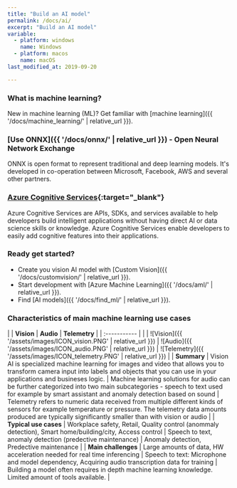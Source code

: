 ```yaml
---
title: "Build an AI model"
permalink: /docs/ai/
excerpt: "Build an AI model"
variable:
  - platform: windows
    name: Windows
  - platform: macos
    name: macOS
last_modified_at: 2019-09-20

---
```


### What is machine learning?

New in machine learning (ML)? Get familiar with [machine learning]({{ '/docs/machine_learning/' | relative_url }}).

### [Use ONNX]({{ '/docs/onnx/' | relative_url }}) - Open Neural Network Exchange

ONNX is open format to represent traditional and deep learning models. It's developed in co-operation between Microsoft, Facebook, AWS and several other partners.

### [Azure Cognitive Services](https://docs.microsoft.com/en-us/azure/cognitive-services/welcome){:target="_blank"}

Azure Cognitive Services are APIs, SDKs, and services available to help developers build intelligent applications without having direct AI or data science skills or knowledge. Azure Cognitive Services enable developers to easily add cognitive features into their applications. 

### Ready get started?

- Create you vision AI model with [Custom Vision]({{ '/docs/customvision/' | relative_url }}).
- Start development with [Azure Machine Learning]({{ '/docs/aml/' | relative_url }}).
- Find [AI models]({{ '/docs/find_ml/' | relative_url }}).

### Characteristics of main machine learning use cases

| | **Vision** | **Audio** | **Telemetry** |
| :----------- |
| | ![Vision]({{ '/assets/images/ICON_vision.PNG' | relative_url }}) | ![Audio]({{ '/assets/images/ICON_audio.PNG' | relative_url }}) | ![Telemetry]({{ '/assets/images/ICON_telemetry.PNG' | relative_url }}) |
| **Summary** | Vision AI is specialized machine learning for images and video that allows you to transform camera input into labels and objects that you can use in your applications and busineses logic. | Machine learning solutions for audio can be further categorized into two main subcategories - speech to text used for example by smart assistant and anomaly detection based on sound | Telemetry refers to numeric data received from multiple different kinds of sensors for example temperature or pressure. The telemetry data amounts produced are typically significantly smaller than with vision or audio |
| **Typical use cases** | Workplace safety, Retail, Quality control (anommaly detection), Smart home/building/city, Access control | Speech to text, anomaly detection (predective maintenance) | Anomaly detection, Predective maintenance |
| **Main challenges** | Large amounts of data, HW acceleration needed for real time inferencing | Speech to text: Microphone and model dependency, Acquiring audio transcription data for training | Building a model often requires in depth machine learning knowledge. Limited amount of tools available. |

